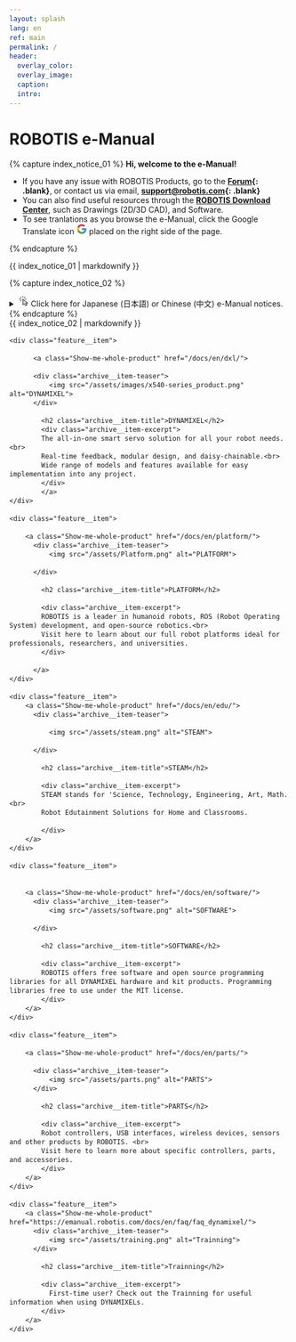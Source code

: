 ```yaml
---
layout: splash
lang: en
ref: main
permalink: /
header:
  overlay_color:
  overlay_image:
  caption:
  intro:
---
```


# ROBOTIS e-Manual

{% capture index_notice_01 %}
**Hi, welcome to the e-Manual!**

- If you have any issue with ROBOTIS Products, go to the **[Forum]{: .blank}**, or contact us via email, **[support@robotis.com](mailto:support@robotis.com){: .blank}**
- You can also find useful resources through the **[ROBOTIS Download Center]**, such as Drawings (2D/3D CAD), and Software.
- To see tranlations as you browse the e-Manual, click the Google Translate icon <img src="/assets/images/icon_google.png"> placed on the right side of the page.

[forum]: http://en.robotis.com/service/forum.php
[robotis download center]: http://en.robotis.com/service/downloadcenter.php

{% endcapture %}

<div class="notice--success">{{ index_notice_01 | markdownify }}</div>

{% capture index_notice_02 %}

  <details>
  <summary id="summary_for_foreins" style="outline: inherit;"> <span id="hover_note"><img src="/assets/click_here.png" alt="Click Here" width="20" height="20"> Click here for Japanese (日本語) or Chinese (中文) e-Manual notices.</span></summary> 
  <ul>
    <li> 日本語e-manualは現時点で編集されていません。 英語版ページをご参照下さい。</li>
    <li> 目前, 还没有中文版. 请使用提供的Google翻译器 <img src="/assets/images/icon_google.png">. </li>
    <li> 中文用户 (DREAM, STEM, MINI等产品) 请参考中文手册.</li>
    <li> <a href="/docs/en/popup/dream1-2_example_cn/" class="popup">DREAM Lv2 下载示例文件</a> </li>
    <li> <a href="/docs/en/popup/dream1-3_example_cn/" class="popup">DREAM Lv3 下载示例文件]</a> </li>
    <li> <a href="/docs/en/popup/dream1-4_example_cn/" class="popup">DREAM Lv4 下载示例文件</a> </li>
    <li> <a href="/docs/en/popup/mini_example_cn/" class="popup">MINI 下载</a> </li>
  </ul>
  </details>  
  {% endcapture %}  
<div class="notice">{{ index_notice_02 | markdownify }}</div>

<div class="feature__wrapper">

    <div class="feature__item">

          <a class="Show-me-whole-product" href="/docs/en/dxl/">

          <div class="archive__item-teaser">
              <img src="/assets/images/x540-series_product.png" alt="DYNAMIXEL">
          </div>

            <h2 class="archive__item-title">DYNAMIXEL</h2>
            <div class="archive__item-excerpt">
            The all-in-one smart servo solution for all your robot needs.<br>
            Real-time feedback, modular design, and daisy-chainable.<br>
            Wide range of models and features available for easy implementation into any project.
            </div>
            </a>
    </div>

    <div class="feature__item">

        <a class="Show-me-whole-product" href="/docs/en/platform/">
          <div class="archive__item-teaser">
              <img src="/assets/Platform.png" alt="PLATFORM">

          </div>

            <h2 class="archive__item-title">PLATFORM</h2>

            <div class="archive__item-excerpt">
            ROBOTIS is a leader in humanoid robots, ROS (Robot Operating System) development, and open-source robotics.<br>
            Visit here to learn about our full robot platforms ideal for professionals, researchers, and universities.
            </div>

          </a>
    </div>

    <div class="feature__item">
        <a class="Show-me-whole-product" href="/docs/en/edu/">
          <div class="archive__item-teaser">

              <img src="/assets/steam.png" alt="STEAM">

          </div>

            <h2 class="archive__item-title">STEAM</h2>

            <div class="archive__item-excerpt">
            STEAM stands for 'Science, Technology, Engineering, Art, Math.<br>
            Robot Edutainment Solutions for Home and Classrooms.

            </div>
        </a>
    </div>

    <div class="feature__item">


        <a class="Show-me-whole-product" href="/docs/en/software/">
          <div class="archive__item-teaser">
              <img src="/assets/software.png" alt="SOFTWARE">

          </div>

            <h2 class="archive__item-title">SOFTWARE</h2>

            <div class="archive__item-excerpt">
            ROBOTIS offers free software and open source programming libraries for all DYNAMIXEL hardware and kit products. Programming libraries free to use under the MIT license.
            </div>
        </a>
    </div>

    <div class="feature__item">

        <a class="Show-me-whole-product" href="/docs/en/parts/">

          <div class="archive__item-teaser">
              <img src="/assets/parts.png" alt="PARTS">
          </div>

            <h2 class="archive__item-title">PARTS</h2>

            <div class="archive__item-excerpt">
            Robot controllers, USB interfaces, wireless devices, sensors and other products by ROBOTIS. <br>
            Visit here to learn more about specific controllers, parts, and accessories.
            </div>
        </a>
    </div>

    <div class="feature__item">
        <a class="Show-me-whole-product" href="https://emanual.robotis.com/docs/en/faq/faq_dynamixel/">
          <div class="archive__item-teaser">
              <img src="/assets/training.png" alt="Trainning">
          </div>

            <h2 class="archive__item-title">Trainning</h2>

            <div class="archive__item-excerpt">
              First-time user? Check out the Trainning for useful information when using DYNAMIXELs.
            </div>
        </a>
    </div>

</div>
